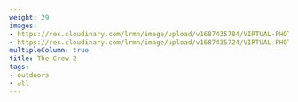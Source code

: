 ```yaml
---
weight: 29
images:
- https://res.cloudinary.com/lrmn/image/upload/v1687435784/VIRTUAL-PHOTOGRAPHY/thecrew/Pic_20210702_080055_3840x2160_c5zu4r.jpg
- https://res.cloudinary.com/lrmn/image/upload/v1687435724/VIRTUAL-PHOTOGRAPHY/thecrew/Pic_20210702_080133_3840x2160_e4gyl8.jpg
multipleColumn: true
title: The Crew 2
tags:
- outdoors
- all
---
```

